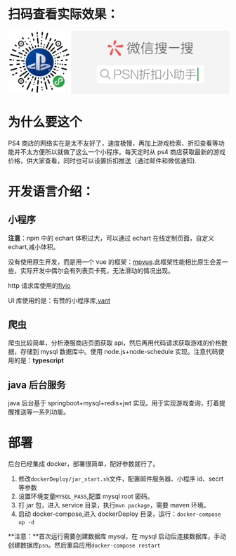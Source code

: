 # 扫码查看实际效果：

![二维码](https://raw.githubusercontent.com/FleyX/files/master/blogImg/20190430103928.png)

# 为什么要这个

PS4 商店的网络实在是太不友好了，速度极慢，再加上游戏检索、折扣查看等功能并不太方便所以就做了这么一个小程序。每天定时从 ps4 商店获取最新的游戏价格，供大家查看，同时也可以设置折扣推送（通过邮件和微信通知).

# 开发语言介绍：

## 小程序

**注意**：npm 中的 echart 体积过大，可以通过 echart 在线定制页面，自定义 echart,减小体积。

没有使用原生开发，而是用一个 vue 的框架：[mpvue](http://mpvue.com/mpvue/).此框架性能相比原生会差一些，实际开发中偶尔会有列表页卡死，无法滑动的情况出现。

http 请求库使用的[flyio](https://www.npmjs.com/package/flyio)

UI 库使用的是：有赞的小程序库,[vant](https://youzan.github.io/vant-weapp/#/intro)

## 爬虫

爬虫比较简单，分析港服商店页面获取 api，然后再用代码请求获取游戏的价格数据，存储到 mysql 数据库中。使用 node.js+node-schedule 实现。注意代码使用的是：**typescript**

## java 后台服务

java 后台基于 springboot+mysql+redis+jwt 实现。用于实现游戏查询，打着提醒推送等一系列功能。

# 部署

后台已经集成 docker，部署很简单，配好参数就行了。

1. 修改`dockerDeploy/jar_start.sh`文件，配置邮件服务器、小程序 id、secrt 等参数
2. 设置环境变量`MYSQL_PASS`,配置 mysql root 密码。
3. 打 jar 包，进入 service 目录，执行`mvn package`，需要 maven 环境。
4. 启动 docker-compose,进入 dockerDeploy 目录，运行：`docker-compose up -d`

**注意：**首次运行需要创建数据库 mysql，在 mysql 启动后连接数据库，手动创建数据库`psn`。然后重启应用`docker-compose restart`
